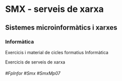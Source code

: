 # SMX - serveis de xarxa
## Sistemes microinformàtics i xarxes
### Informàtica

Exercicis i material de cicles formatius Informàtica

Exercicis de serveis de xarxa

###### #FpInfor #Smx #SmxMp07
